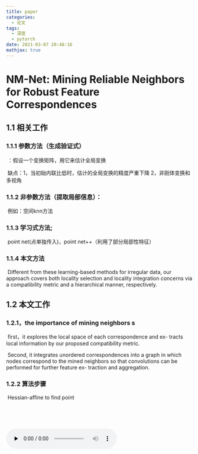 ```yaml
---
title: paper
categories:
  - 论文
tags:
  - 深度
  - pytorch
date: 2021-03-07 20:48:16
mathjax: true
---
```




# NM-Net: Mining Reliable Neighbors for Robust Feature Correspondences

## 1.1 相关工作

### 1.1.1 参数方法（生成验证式）

​			：假设一个变换矩阵，用它来估计全局变换

​				缺点：1，当初始内联比低时，估计的全局变换的精度严重下降 2，非刚体变换和多视角

### 1.1.2 非参数方法（提取局部信息）：

​			例如：空间knn方法

### 1.1.3 学习式方法;

​			point net(点单独传入)，point net++（利用了部分局部性特征）

### 1.1.4 本文方法

​			Different from these learning-based methods for irregular data, our approach covers both locality selection and locality integration concerns via a compatibility metric and a hierarchical manner, respectively.



## 1.2 本文工作

### 1.2.1，the importance of mining neighbors s

​		first，it explores the local space of each correspondence and ex-
tracts local information by our proposed compatibility metric. 

​	    Second, it integrates unordered correspondences into a graph in which nodes correspond to the mined neighbors so
that convolutions can be performed for further feature ex-
traction and aggregation.

### 1.2.2 算法步骤

​		Hessian-affine to find point

​		

​				

<audio id="audio" controls="" preload="none">
<source id="mp3" src="D:\BaiduNetdiskDownload\许嵩 - 在那不遥远的地方.flac">
</audio>



